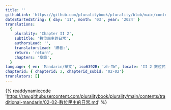 ```yaml
---
title: ''
githubLink: 'https://github.com/pluralitybook/plurality/blob/main/contents/traditional-mandarin/02-02-數位民主的日常.md'
dateStartedString: { day: '11', month: '03', year: '2024' }
translations:
  {
    plurality: 'Chapter II 2',
    subtitle: '數位民主的日常',
    authorsLead: '',
    translatorsLead: '譯者:',
    return: 'return',
    chapters: '章節',
  }
language: { en: 'Mandarin/華文', iso6392B: 'zh-TW', locale: 'II 2 數位民主的日常' }
chapterid: { chapterid: 2, chapterid_subid: '02-02'}
translators: []
---
```

{% readdynamiccode 'https://raw.githubusercontent.com/pluralitybook/plurality/main/contents/traditional-mandarin/02-02-數位民主的日常.md' %}
